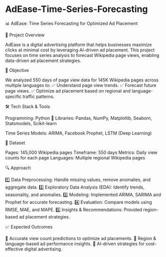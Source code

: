 # AdEase-Time-Series-Forecasting

📊 AdEase: Time Series Forecasting for Optimized Ad Placement

🚀 Project Overview

AdEase is a digital advertising platform that helps businesses maximize clicks at minimal cost by leveraging AI-driven ad placement. This project focuses on time series analysis to forecast Wikipedia page views, enabling data-driven ad placement strategies.

🎯 Objective

We analyzed 550 days of page view data for 145K Wikipedia pages across multiple languages to:
✅ Understand page view trends.
✅ Forecast future page views.
✅ Optimize ad placement based on regional and language-specific traffic patterns.

🛠️ Tech Stack & Tools

Programming: Python 🐍
Libraries: Pandas, NumPy, Matplotlib, Seaborn, Statsmodels, Scikit-learn

Time Series Models: ARIMA, Facebook Prophet, LSTM (Deep Learning)

📂 Dataset

Pages: 145,000 Wikipedia pages
Timeframe: 550 days
Metrics: Daily view counts for each page
Languages: Multiple regional Wikipedia pages

🔍 Approach

1️⃣ Data Preprocessing: Handle missing values, remove anomalies, and aggregate data.
2️⃣ Exploratory Data Analysis (EDA): Identify trends, seasonality, and anomalies.
3️⃣ Modeling: Implemented ARIMA, SARIMA and Prophet for accurate forecasting.
4️⃣ Evaluation: Compare models using RMSE, MAE, and MAPE.
5️⃣ Insights & Recommendations: Provided region-based ad placement strategies.

📈 Expected Outcomes

🔹 Accurate view count predictions to optimize ad placements.
🔹 Region & language-based ad performance insights.
🔹 AI-driven strategies for cost-effective digital advertising.
